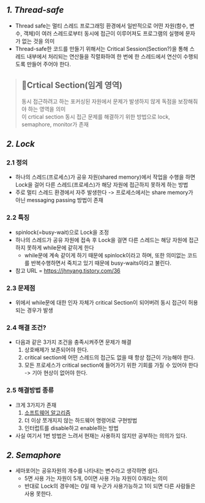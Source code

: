 ## ***1. Thread-safe***
 - Thread safe는 멀티 스레드 프로그래밍 환경에서 일반적으로 어떤 자원(함수, 변수, 객체)이 여러 스레드로부터 동시에 접근이 이루어져도 프로그램의 실행에 문자가 없는 것을 의미
 - Thread-safe한 코드를 만들기 위해서는 Critical Session(Section?)을 통해 스레드 내부에서 처리되는 연산들을 직렬화하여 한 번에 한 스레드에서 연산이 수행되도록 만들어 주어야 한다.

> ## 🚩Crtical Section(임계 영역)  
> 동시 접근하려고 하는 포커싱된 자원에서 문제가 발생하지 않게 독점을 보장해줘야 하는 영역을 의미  
> 이 crtical section 동시 접근 문제를 해결하기 위한 방법으로 lock, semaphore, monitor가 존재

## ***2. Lock***
### 2.1 정의
- 하나의 스레드(프로세스)가 공유 자원(shared memory)에서 작업을 수행을 하면 Lock을 걸어 다른 스레드(프로세스)가 해당 자원에 접근하지 못하게 하는 방법
- 주로 멀티 스레드 환경에서 자주 발생한다 -> 프로세스에서는 share memory가 아닌 messaging passing 방법이 존재

### 2.2 특징
- spinlock(=busy-wait)으로 Lock을 조정
- 하나의 스레드가 공유 자원에 접속 후 Lock을 걸면 다른 스레드는 해당 자원에 접근하지 못하게 while문에 같히게 한다
  - while문에 계속 같이게 하기 때문에 spinlock이라고 하며, 또한 의미없는 코드를 반복수행하면서 죽치고 있기 때문에 busy-waits이라고 불린다.
- 참고 URL = https://jhnyang.tistory.com/36
### 2.3 문제점
  - 위에서 while문에 대한 인자 자체가 critical Section이 되어버려 동시 접근이 허용되는 경우가 발생
### 2.4 해결 조건?
- 다음과 같은 3가지 조건을 충족시켜주면 문제가 해결
  1. 상호배제가 보존되어야 한다.
  2. critical section에 어떤 스레드의 접근도 없을 때 항상 접근이 가능해야 한다.
  3. 모든 프로세스가 critical section에 들어가기 위한 기회를 가질 수 있어야 한다 -> 기아 현상이 없어야 한다.
### 2.5 해결방법 종류
- 크게 3가지가 존재
  1. [소프트웨어 알고리즘](./피터슨알고리즘.md)
  2. 더 이상 쪼개지지 않는 하드웨어 명령어로 구현방법
  3. 인터럽트를 disable하고 enable하는 방법
- 사실 여기서 1번 방법은 느려서 현재는 사용하지 않지만 공부하는 의의가 있다.


## ***2. Semaphore***
- 세마포어는 공유자원의 개수를 나타내는 변수라고 생각하면 쉽다.
  - 5면 사용 가는 자원이 5개, 0이면 사용 가능 자원이 0개라는 의미
  - 반대로 Lock의 경우에는 0일 때 누군가 사용가능하고 1이 되면 다른 사람들은 사용 못한다. 